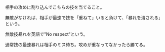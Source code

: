 相手の攻めに割り込んでこちらの技を当てること。

無敵がなければ、相手が最速で技を「重ねて」いると負けて、「暴れを潰される」という。

無敵技暴れを英語で"No respect"という。

通常技の最速暴れは相手のミス待ち。攻めが重なってなかったら勝てる。
